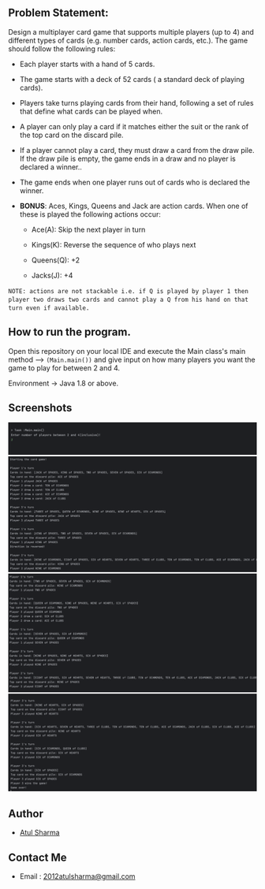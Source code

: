 
## Problem Statement:
Design a multiplayer card game that supports multiple players (up to 4) and different types of cards (e.g. number cards, action cards, etc.). The game should follow the following rules:

 - Each player starts with a hand of 5 cards.

 - The game starts with a deck of 52 cards ( a standard deck of playing cards).

 - Players take turns playing cards from their hand, following a set of rules that define what cards can be played when.

 - A player can only play a card if it matches either the suit or the rank of the top card on the discard pile.

 - If a player cannot play a card, they must draw a card from the draw pile. If the draw pile is empty, the game ends in a draw and no player is declared a winner..

 - The game ends when one player runs out of cards who is declared the winner.

 - **BONUS**: Aces, Kings, Queens and Jack are action cards. When one of these is played the following actions occur:

    - Ace(A): Skip the next player in turn

    - Kings(K): Reverse the sequence of who plays next

    - Queens(Q): +2

    - Jacks(J): +4

`NOTE: actions are not stackable i.e. if Q is played by player 1 then player two draws two cards and cannot play a Q from his hand on that turn even if available.
`
## How to run the program.

Open this repository on your local IDE and execute the Main class's main method --> `(Main.main())` and give input
on how many players you want the game to play for between 2 and 4.

Environment -> Java 1.8 or above.

## Screenshots

![Screenshot1](demo/Screenshot-1.png)
![Screenshot2](demo/Screenshot-2.png)
![Screenshot3](demo/Screenshot-3.png)
![Screenshot4](demo/Screenshot-4.png)

## Author

- [Atul Sharma](https://github.com/Iltwats)

## Contact Me

- Email : [2012atulsharma@gmail.com](mailto:2012atulsharma@gmail.com)
